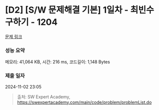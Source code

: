 # [D2] [S/W 문제해결 기본] 1일차 - 최빈수 구하기 - 1204 

[문제 링크](https://swexpertacademy.com/main/code/problem/problemDetail.do?contestProbId=AV13zo1KAAACFAYh) 

### 성능 요약

메모리: 41,064 KB, 시간: 216 ms, 코드길이: 1,148 Bytes

### 제출 일자

2024-11-02 23:05



> 출처: SW Expert Academy, https://swexpertacademy.com/main/code/problem/problemList.do